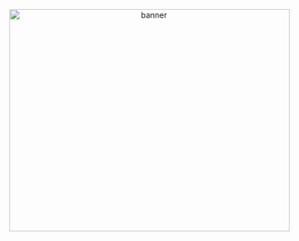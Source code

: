 <div style="text-align: center;">
  <img src="https://media0.giphy.com/media/v1.Y2lkPTc5MGI3NjExcXg2cGo3d3FiMjg2dzNtaWxzczBocjY1eHcxNGRhZ3d5OWF0dGY3ZiZlcD12MV9pbnRlcm5hbF9naWZfYnlfaWQmY3Q9Zw/yYSSBtDgbbRzq/giphy.webp" alt="banner" style="width: 100%; height:400px">
</div>
